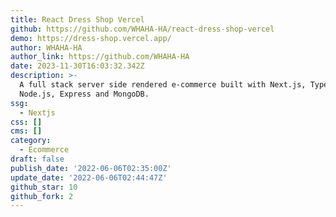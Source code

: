 ```yaml
---
title: React Dress Shop Vercel
github: https://github.com/WHAHA-HA/react-dress-shop-vercel
demo: https://dress-shop.vercel.app/
author: WHAHA-HA
author_link: https://github.com/WHAHA-HA
date: 2023-11-30T16:03:32.342Z
description: >-
  A full stack server side rendered e-commerce built with Next.js, TypeScript,
  Node.js, Express and MongoDB.
ssg:
  - Nextjs
css: []
cms: []
category:
  - Ecommerce
draft: false
publish_date: '2022-06-06T02:35:00Z'
update_date: '2022-06-06T02:44:47Z'
github_star: 10
github_fork: 2
---
```

